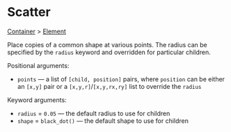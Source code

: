 # Scatter

<span class="inherit">[Container](#Container) > [Element](#Element)</span>

Place copies of a common shape at various points. The radius can be specified by the `radius` keyword and overridden for particular children.

Positional arguments:
- `points` — a list of `[child, position]` pairs, where `position` can be either an `[x,y]` pair or a `[x,y,r]`/`[x,y,rx,ry]` list to override the `radius`

Keyword arguments:
- `radius` = `0.05` — the default radius to use for children
- `shape` = `black_dot()` — the default shape to use for children
